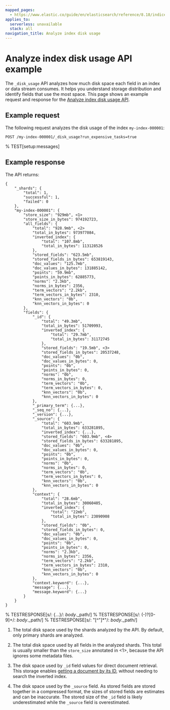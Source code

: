```yaml
---
mapped_pages:
  - https://www.elastic.co/guide/en/elasticsearch/reference/8.18/indices-disk-usage.html
applies_to:
  serverless: unavailable
  stack: all
navigation_title: Analyze index disk usage
---
```


# Analyze index disk usage API example

The `_disk_usage` API analyzes how much disk space each field in an index or data stream consumes. It helps you understand storage distribution and identify fields that use the most space. This page shows an example request and response for the [Analyze index disk usage API]({{es-apis}}operation/operation-indices-disk-usage).

## Example request

The following request analyzes the disk usage of the index `my-index-000001`:

```console
POST /my-index-000001/_disk_usage?run_expensive_tasks=true
```
% TEST[setup:messages]

## Example response

The API returns:

```console-response
{
    "_shards": {
        "total": 1,
        "successful": 1,
        "failed": 0
    },
    "my-index-000001": {
        "store_size": "929mb", <1>
        "store_size_in_bytes": 974192723,
        "all_fields": {
            "total": "928.9mb", <2>
            "total_in_bytes": 973977084,
            "inverted_index": {
                "total": "107.8mb",
                "total_in_bytes": 113128526
            },
            "stored_fields": "623.5mb",
            "stored_fields_in_bytes": 653819143,
            "doc_values": "125.7mb",
            "doc_values_in_bytes": 131885142,
            "points": "59.9mb",
            "points_in_bytes": 62885773,
            "norms": "2.3kb",
            "norms_in_bytes": 2356,
            "term_vectors": "2.2kb",
            "term_vectors_in_bytes": 2310,
            "knn_vectors": "0b",
            "knn_vectors_in_bytes": 0
        },
        "fields": {
            "_id": {
                "total": "49.3mb",
                "total_in_bytes": 51709993,
                "inverted_index": {
                    "total": "29.7mb",
                    "total_in_bytes": 31172745
                },
                "stored_fields": "19.5mb", <3>
                "stored_fields_in_bytes": 20537248,
                "doc_values": "0b",
                "doc_values_in_bytes": 0,
                "points": "0b",
                "points_in_bytes": 0,
                "norms": "0b",
                "norms_in_bytes": 0,
                "term_vectors": "0b",
                "term_vectors_in_bytes": 0,
                "knn_vectors": "0b",
                "knn_vectors_in_bytes": 0
            },
            "_primary_term": {...},
            "_seq_no": {...},
            "_version": {...},
            "_source": {
                "total": "603.9mb",
                "total_in_bytes": 633281895,
                "inverted_index": {...},
                "stored_fields": "603.9mb", <4>
                "stored_fields_in_bytes": 633281895,
                "doc_values": "0b",
                "doc_values_in_bytes": 0,
                "points": "0b",
                "points_in_bytes": 0,
                "norms": "0b",
                "norms_in_bytes": 0,
                "term_vectors": "0b",
                "term_vectors_in_bytes": 0,
                "knn_vectors": "0b",
                "knn_vectors_in_bytes": 0
            },
            "context": {
                "total": "28.6mb",
                "total_in_bytes": 30060405,
                "inverted_index": {
                    "total": "22mb",
                    "total_in_bytes": 23090908
                },
                "stored_fields": "0b",
                "stored_fields_in_bytes": 0,
                "doc_values": "0b",
                "doc_values_in_bytes": 0,
                "points": "0b",
                "points_in_bytes": 0,
                "norms": "2.3kb",
                "norms_in_bytes": 2356,
                "term_vectors": "2.2kb",
                "term_vectors_in_bytes": 2310,
                "knn_vectors": "0b",
                "knn_vectors_in_bytes": 0
            },
            "context.keyword": {...},
            "message": {...},
            "message.keyword": {...}
        }
    }
}
```
% TESTRESPONSE[s/: \{\.\.\.\}/: $body.$_path/]
% TESTRESPONSE[s/: (\-)?[0-9]+/: $body.$_path/]
% TESTRESPONSE[s/: "[^"]*"/: $body.$_path/]

1. The total disk space used by the shards analyzed by the API. By default, only primary shards are analyzed.

2. The total disk space used by all fields in the analyzed shards. This total is usually smaller than the `store_size` annotated in <1>, because the API ignores some metadata files.

3. The disk space used by `_id` field values for direct document retrieval. This storage enables [getting a document by its ID]({{es-apis}}operation/operation-get), without needing to search the inverted index.

4. The disk space used by the `_source` field. As stored fields are stored
together in a compressed format, the sizes of stored fields are
estimates and can be inaccurate. The stored size of the `_id` field
is likely underestimated while the `_source` field is overestimated.